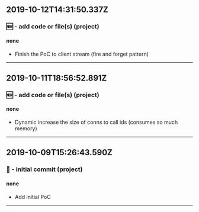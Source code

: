 ## 2019-10-12T14:31:50.337Z
### 🆕 - add code or file(s) (project)

#### none

- Finish the PoC to client stream (fire and forget pattern)

-----------------------------

## 2019-10-11T18:56:52.891Z
### 🆕 - add code or file(s) (project)

#### none

- Dynamic increase the size of conns to call ids (consumes so much memory)

-----------------------------

## 2019-10-09T15:26:43.590Z
### 🎉 - initial commit (project)

#### none

- Add initial PoC

-----------------------------

